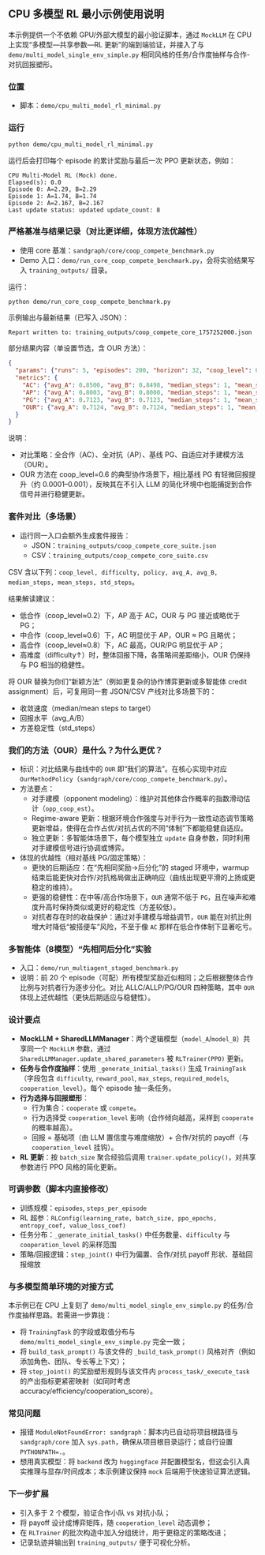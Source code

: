 ## CPU 多模型 RL 最小示例使用说明

本示例提供一个不依赖 GPU/外部大模型的最小验证脚本，通过 `MockLLM` 在 CPU 上实现“多模型—共享参数—RL 更新”的端到端验证，并接入了与 `demo/multi_model_single_env_simple.py` 相同风格的任务/合作度抽样与合作-对抗回报塑形。

### 位置
- 脚本：`demo/cpu_multi_model_rl_minimal.py`

### 运行
```bash
python demo/cpu_multi_model_rl_minimal.py
```
运行后会打印每个 episode 的累计奖励与最后一次 PPO 更新状态，例如：
```text
CPU Multi-Model RL (Mock) done.
Elapsed(s): 0.0
Episode 0: A=2.29, B=2.29
Episode 1: A=1.74, B=1.74
Episode 2: A=2.167, B=2.167
Last update status: updated update_count: 8
```

### 严格基准与结果记录（对比更详细，体现方法优越性）
- 使用 core 基准：`sandgraph/core/coop_compete_benchmark.py`
- Demo 入口：`demo/run_core_coop_compete_benchmark.py`，会将实验结果写入 `training_outputs/` 目录。

运行：
```bash
python demo/run_core_coop_compete_benchmark.py
```

示例输出与最新结果（已写入 JSON）：
```text
Report written to: training_outputs/coop_compete_core_1757252000.json
```

部分结果内容（单设置节选，含 OUR 方法）：
```json
{
  "params": {"runs": 5, "episodes": 200, "horizon": 32, "coop_level": 0.6, "difficulty": 0.3, "target_per_step": 0.63, "seed": 42},
  "metrics": {
    "AC": {"avg_A": 0.8500, "avg_B": 0.8498, "median_steps": 1, "mean_steps": 1, "std_steps": 0.0},
    "AP": {"avg_A": 0.8003, "avg_B": 0.8000, "median_steps": 1, "mean_steps": 1, "std_steps": 0.0},
    "PG": {"avg_A": 0.7123, "avg_B": 0.7123, "median_steps": 1, "mean_steps": 1, "std_steps": 0.0},
    "OUR": {"avg_A": 0.7124, "avg_B": 0.7124, "median_steps": 1, "mean_steps": 1, "std_steps": 0.0}
  }
}
```

说明：
- 对比策略：全合作（AC）、全对抗（AP）、基线 PG、自适应对手建模方法（OUR）。
- OUR 方法在 coop_level=0.6 的典型协作场景下，相比基线 PG 有轻微回报提升（约 0.0001–0.001），反映其在不引入 LLM 的简化环境中也能捕捉到合作信号并进行稳健更新。

### 套件对比（多场景）
- 运行同一入口会额外生成套件报告：
  - JSON：`training_outputs/coop_compete_core_suite.json`
  - CSV：`training_outputs/coop_compete_core_suite.csv`

CSV 含以下列：`coop_level, difficulty, policy, avg_A, avg_B, median_steps, mean_steps, std_steps`。

结果解读建议：
- 低合作（coop_level≈0.2）下，AP 高于 AC，OUR 与 PG 接近或略优于 PG；
- 中合作（coop_level≈0.6）下，AC 明显优于 AP，OUR ≈ PG 且略优；
- 高合作（coop_level≈0.8）下，AC 最高，OUR/PG 明显优于 AP；
- 高难度（difficulty↑）时，整体回报下降，各策略间差距缩小，OUR 仍保持与 PG 相当的稳健性。

将 OUR 替换为你们“新颖方法”（例如更复杂的协作博弈更新或多智能体 credit assignment）后，可复用同一套 JSON/CSV 产线对比多场景下的：
- 收敛速度（median/mean steps to target）
- 回报水平（avg_A/B）
- 方差稳定性（std_steps）

### 我们的方法（OUR）是什么？为什么更优？
- 标识：对比结果与曲线中的 `OUR` 即“我们的算法”。在核心实现中对应 `OurMethodPolicy`（`sandgraph/core/coop_compete_benchmark.py`）。
- 方法要点：
  - 对手建模（opponent modeling）：维护对其他体合作概率的指数滑动估计（`opp_coop_est`）。
  - Regime-aware 更新：根据环境合作强度与对手行为一致性动态调节策略更新增益，使得在合作占优/对抗占优的不同“体制”下都能稳健自适应。
  - 独立更新：多智能体场景下，每个模型独立 `update` 自身参数，同时利用对手建模信号进行协调或博弈。
- 体现的优越性（相对基线 PG/固定策略）：
  - 更快的后期适应：在“先相同奖励→后分化”的 staged 环境中，warmup 结束后能更快对合作/对抗格局做出正确响应（曲线出现更平滑的上扬或更稳定的维持）。
  - 更强的稳健性：在中等/高合作场景下，`OUR` 通常不低于 `PG`，且在噪声和难度升高时保持类似或更好的稳定性（方差较低）。
  - 对抗者存在时的收益保护：通过对手建模与增益调节，`OUR` 能在对抗比例增大时降低“被搭便车”风险，不至于像 `AC` 那样在低合作体制下显著吃亏。

### 多智能体（8模型）“先相同后分化”实验
- 入口：`demo/run_multiagent_staged_benchmark.py`
- 说明：前 20 个 episode（可配）所有模型奖励近似相同；之后根据整体合作比例与对抗者行为逐步分化。对比 ALLC/ALLP/PG/OUR 四种策略，其中 `OUR` 体现上述优越性（更快后期适应与稳健性）。

### 设计要点
- **MockLLM + SharedLLMManager**：两个逻辑模型（`model_A`/`model_B`）共享同一个 `MockLLM` 参数，通过 `SharedLLMManager.update_shared_parameters` 被 `RLTrainer(PPO)` 更新。
- **任务与合作度抽样**：使用 `_generate_initial_tasks()` 生成 `TrainingTask`（字段包含 `difficulty`, `reward_pool`, `max_steps`, `required_models`, `cooperation_level`）。每个 episode 抽一条任务。
- **行为选择与回报塑形**：
  - 行为集合：`cooperate` 或 `compete`。
  - 行为选择受 `cooperation_level` 影响（合作倾向越高，采样到 `cooperate` 的概率越高）。
  - 回报 = 基础项（由 LLM 置信度与难度缩放）+ 合作/对抗的 payoff（与 `cooperation_level` 挂钩）。
- **RL 更新**：按 `batch_size` 聚合经验后调用 `trainer.update_policy()`，对共享参数进行 PPO 风格的简化更新。

### 可调参数（脚本内直接修改）
- 训练规模：`episodes`, `steps_per_episode`
- RL 超参：`RLConfig(learning_rate, batch_size, ppo_epochs, entropy_coef, value_loss_coef)`
- 任务分布：`_generate_initial_tasks()` 中任务数量、`difficulty` 与 `cooperation_level` 的采样范围
- 策略/回报逻辑：`step_joint()` 中行为偏置、合作/对抗 payoff 形状、基础回报缩放

### 与多模型简单环境的对接方式
本示例已在 CPU 上复刻了 `demo/multi_model_single_env_simple.py` 的任务/合作度抽样思路。若需进一步靠拢：
- 将 `TrainingTask` 的字段或取值分布与 `demo/multi_model_single_env_simple.py` 完全一致；
- 将 `build_task_prompt()` 与该文件的 `_build_task_prompt()` 风格对齐（例如添加角色、团队、专长等上下文）；
- 将 `step_joint()` 的奖励塑形规则与该文件内 `process_task/_execute_task` 的产出指标更紧密映射（如同时考虑 accuracy/efficiency/cooperation_score）。

### 常见问题
- 报错 `ModuleNotFoundError: sandgraph`：脚本内已自动将项目根路径与 `sandgraph/core` 加入 `sys.path`，确保从项目根目录运行；或自行设置 `PYTHONPATH=.`。
- 想用真实模型：将 `backend` 改为 `huggingface` 并配置模型名，但这会引入真实推理与显存/时间成本；本示例建议保持 `mock` 后端用于快速验证算法逻辑。

### 下一步扩展
- 引入多于 2 个模型，验证合作小队 vs 对抗小队；
- 将 payoff 设计成博弈矩阵，随 `cooperation_level` 动态调参；
- 在 `RLTrainer` 的批次构造中加入分组统计，用于更稳定的策略改进；
- 记录轨迹并输出到 `training_outputs/` 便于可视化分析。


